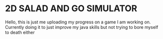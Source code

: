 # 2D SALAD AND GO SIMULATOR #

Hello, this is just me uploading my progress on
a game I am working on. Currently doing it to 
just improve my java skills but not trying to bore
myself to death either
